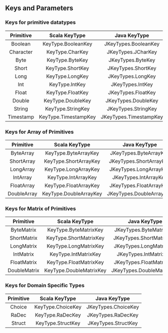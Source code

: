 ## Keys and Parameters

### Keys for primitive datatypes

| Primitive       | Scala KeyType               | Java KeyType                   |
| :-------------: |:--------------------------: | :-----------------------------:| 
| Boolean         | KeyType.BooleanKey          | JKeyTypes.BooleanKey           |
| Character       | KeyType.CharKey             | JKeyTypes.JCharKey             |
| Byte            | KeyType.ByteKey             | JKeyTypes.ByteKey              |
| Short           | KeyType.ShortKey            | JKeyTypes.ShortKey             |
| Long            | KeyType.LongKey             | JKeyTypes.LongKey              |
| Int             | KeyType.IntKey              | JKeyTypes.IntKey               |
| Float           | KeyType.FloatKey            | JKeyTypes.FloatKey             |
| Double          | KeyType.DoubleKey           | JKeyTypes.DoubleKey            |
| String          | KeyType.StringKey           | JKeyTypes.StringKey            |
| Timestamp       | KeyType.TimestampKey        | JKeyTypes.TimestampKey      |

### Keys for Array of Primitives

| Primitive       | Scala KeyType               | Java KeyType                   |
| :-------------: |:--------------------------: | :-----------------------------:| 
| ByteArray       | KeyType.ByteArrayKey        | JKeyTypes.ByteArrayKey         |
| ShortArray      | KeyType.ShortArrayKey       | JKeyTypes.ShortArrayKey        |
| LongArray       | KeyType.LongArrayKey        | JKeyTypes.LongArrayKey         |
| IntArray        | KeyType.IntArrayKey         | JKeyTypes.IntArrayKey          |
| FloatArray      | KeyType.FloatArrayKey       | JKeyTypes.FloatArrayKey        |
| DoubleArray     | KeyType.DoubleArrayKey      | JKeyTypes.DoubleArrayKey       |

### Keys for Matrix of Primitives

| Primitive       | Scala KeyType               | Java KeyType                   |
| :-------------: |:--------------------------: | :-----------------------------:| 
| ByteMatrix      | KeyType.ByteMatrixKey       | JKeyTypes.ByteMatrixKey        |
| ShortMatrix     | KeyType.ShortMatrixKey      | JKeyTypes.ShortMatrixKey       |
| LongMatrix      | KeyType.LongMatrixKey       | JKeyTypes.LongMatrixKey        |
| IntMatrix       | KeyType.IntMatrixKey        | JKeyTypes.IntMatrixKey         |
| FloatMatrix     | KeyType.FloatMatrixKey      | JKeyTypes.FloatMatrixKey       |
| DoubleMatrix    | KeyType.DoubleMatrixKey     | JKeyTypes.DoubleMatrixKey      |

### Keys for Domain Specific Types

| Primitive       | Scala KeyType               | Java KeyType                   |
| :-------------: |:--------------------------: | :-----------------------------:| 
| Choice          | KeyType.ChoiceKey           | JKeyTypes.ChoiceKey            |
| RaDec           | KeyType.RaDecKey            | JKeyTypes.RaDecKey             |
| Struct          | KeyType.StructKey           | JKeyTypes.StructKey            |
